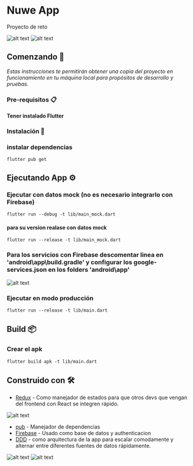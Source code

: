 # Nuwe App

Proyecto de reto

![alt text](assets/capture_1.png "code")
![alt text](assets/capture_2.png "code")

## Comenzando 🚀

_Estas instrucciones te permitirán obtener una copia del proyecto en funcionamiento en tu máquina local para propósitos de desarrollo y pruebas._

### Pre-requisitos 📋

#### Tener instalado Flutter

### Instalación 🔧

### instalar dependencias

```
flutter pub get
```

## Ejecutando App ⚙️

### Ejecutar con datos mock (no es necesario integrarlo con Firebase)

```
flutter run --debug -t lib/main_mock.dart
```

#### para su version realase con datos mock

```
flutter run --release -t lib/main_mock.dart
```

### Para los servicios con Firebase descomentar linea en 'android\app\build.gradle' y configurar los google-services.json en los folders 'android\app\'

![alt text](assets/code.png "code")

### Ejecutar en modo producción

```
flutter run --release -t lib/main.dart
```

## Build 📦

### Crear el apk

```
flutter build apk -t lib/main.dart
```

## Construido con 🛠️

- [Redux](http://www.dropwizard.io/1.0.2/docs/) - Como manejador de estados para que otros devs que vengan del frontend con React se integren rápido.

![alt text](assets/redux.png "code")

- [pub](https://maven.apache.org/) - Manejador de dependencias
- [Firebase](https://firebase.google.com/) - Usado como base de datos y authenticacion
- [DDD](https://en.wikipedia.org/wiki/Domain-driven_design) - como arquitectura de la app para escalar comodamente y alternar entre diferentes fuentes de datos rápidamente.

![alt text](assets/arquitectura.png "code")
![alt text](assets/folders.png "code")

